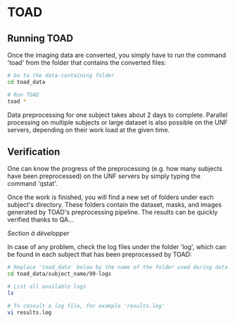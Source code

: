 # TOAD

## Running TOAD

Once the imaging data are converted, you simply have to run the command 'toad' from the folder that contains the converted files:

~~~bash
# Go to the data-containing folder
cd toad_data

# Run TOAD
toad *
~~~

Data preprocessing for one subject takes about 2 days to complete. 
Parallel processing on multiple subjects or large dataset is also possible on the UNF servers, depending on their work load at the given time. 

## Verification

One can know the progress of the preprocessing (e.g. how many subjects have been preprocessed) on the UNF servers by simply typing the command 'qstat'.

Once the work is finished, you will find a new set of folders under each subject's directory.
These folders contain the dataset, masks, and images generated by TOAD's preprocessing pipeline. The results can be quickly verified thanks to QA…

<!-- FIXME QA -->
*Section à développer*

In case of any problem, check the log files under the folder 'log', which can be found in each subject that has been preprocessed by TOAD:

~~~bash
# Replace 'toad_data' below by the name of the folder used during data convertion. 
cd toad_data/subject_name/99-logs

# List all available logs
ls

# To consult a log file, for example 'results.log'
vi results.log
~~~






